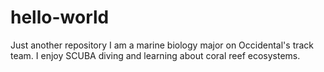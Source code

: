 # hello-world
Just another repository
I am a marine biology major on Occidental's track team. I enjoy SCUBA diving and learning about coral reef ecosystems.
